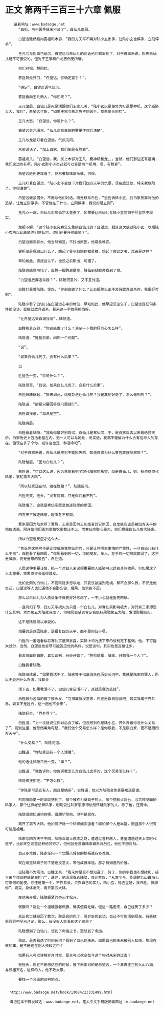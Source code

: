 # 正文 第两千三百三十六章 佩服
        最新网址：www.badaoge.net
          “白祖，再不罢手就来不及了”，白仙儿虚弱。
      
          白望远陡然看向雾祖和木邪，“我四方天平不再对陆小玄出手，让陆小玄也停手，立刻停手”。
      
          王凡与龙祖面色低沉，白望远与白仙儿的对话他们都听到了，对于白家来说，损失白仙儿是不可接受的，但对于王家和白龙族倒无所谓。
      
          他们对视，想阻拦。
      
          雾祖首先开口，“白望远，你确定罢手？”。
      
          “确定”，白望远语气低沉。
      
          雾祖看向王凡两人，“你们呢？”。
      
          王凡皱眉，白仙儿是死是活跟他们王家无关，“陆小玄以星使修为打退夏神机，这个威胁太大，我们”，白望远打断，“如果王家与白龙族不想罢手，我白家会阻拦”。
      
          王凡大怒，“白望远，你说什么？”。
      
          白望远目光凛然，“仙儿对我白家的重要性你们清楚”。
      
          王凡与龙祖盯着白望远，气氛沉闷。
      
          木邪说话了，“加上白家，我们倒是有胜算”。
      
          雾祖点头，“白望远，我，加上木邪对王凡，夏神机和龙二，当然，他们那边还有祖境，我们这边也有啊，陆小玄那小子自己就可以算是两个祖境，嗯，有胜算”。
      
          白望远脸色更难看了，竟然要帮陆家余孽，可恨。
      
          王凡盯着白望远，“陆小玄不会放下对我们四方天平的仇恨，现在放过他，将来就危险了，你很清楚”。
      
          白望远皱紧眉头，不再与他们对话，而是联系白胜，“去告诉陆小玄，我白家放弃对他的追杀，让他立刻停手，不管他在干什么，立刻停手，我说的是立刻”。
      
          王凡心一沉，白仙儿对寒仙宗太重要了，如果要让白仙儿与陆小玄同归于尽显然不现实。
      
          龙祖不解，“这个陆小玄究竟怎么重创白仙儿的？白望远，就算这次放过陆小玄，以后陆小玄再以此威胁你们寒仙宗，你们还要任他威胁？”。
      
          白望远面沉如水，他当然知道，不找出原因，他寝食难安。
      
          雾祖倒是琢磨出什么了，想起了星空战院的摘星楼，想起了命运之书，难道是这样？
      
          早知如此，直接这么干，也没之前那出，可惜了。
      
          陆隐也感觉可惜了，白胜一脚跨越星空，降临到狱蛟旁找到了他。
      
          “白望远放弃追杀我？”，陆隐既意外，又不意外道。
      
          白胜打量着陆隐，惊叹，“你到底做了什么？让白祖那么迫不及待放弃追杀你，我很好奇啊”。
      
          陆隐小看了白仙儿在白望远心中的地位，早知如此，他早应该这么干，白望远连任何条件都没谈，直接就放弃追杀，看来这一手效果相当好。
      
          “让白望远亲自跟我谈”，陆隐道。
      
          白胜抱着双臂，“你到底做了什么？满足一下我的好奇心怎么样”。
      
          陆隐道，“胜祖前辈，问你一个问题”。
      
          “说”。
      
          “如果白仙儿死了，会有什么后果？”。
      
          白
      
          胜脸色一变，“你说什么？”。
      
          陆隐昂首，“我说，如果白仙儿死了，会有什么后果”。
      
          白胜眼睛眯起，“原来如此，你有办法让仙儿死？我是真的好奇了，怎么做到的？”。
      
          陆隐道，“前辈只要回答我问题就行”。
      
          白胜直接道，“血洗星空”。
      
          陆隐挑眉。
      
          白胜看着陆隐，“我劝你最好别尝试，白仙儿是寒仙宗，不，是白家自古以来最绝顶天骄，白家历史上包括老祖在内，无一人可以与她比，说实话，我都不理解为什么会有这种人的存在，但现在多了个你，或许这也是一种宿命吧”。
      
          “对于白家来说，白仙儿是绝对不能损失的，知道白家为什么答应放逐陆家吗？”。
      
          陆隐皱眉，“因为白仙儿？”。
      
          白胜道，“可以这么说，因为白家看到了取代陆家的希望，就是白仙儿，她，有资格取代陆家，掌舵第五大陆”。
      
          “所以陆家还在时，她在隐藏？”，陆隐反问。
      
          白胜失笑，摇头，“没有隐藏，只是你们看不到”。
      
          陆隐懂了，这就是寒仙宗愿意放逐陆家的原因。
      
          四方天平放逐陆家，理由各不相同。
      
          夏家是因为陆家帮了夏殇，王家是因为王祀或者其它原因，白龙族应该是被四方天平的地位诱惑，刚开始他们连刘家和农家都比不上，而寒仙宗野心最大，他们想靠白仙儿取代陆家。
      
          所以白望远反应才这么大。
      
          “告诉你这些可不是让你威胁我寒仙宗的，只是让你明白事情的严重性，一旦白仙儿有什么不测”，白胜看了看四周，“你所看到的一切，你的朋友，亲人，在乎的一切可就都没了，这不是威胁，而是善意的警告”，白胜道。
      
          人质这种事要谨慎，抓一个对敌人来说很重要的人威胁可以达到某些效果，但如果这个人太重要，效果或许会适得其反。
      
          比如此刻的白仙儿，不管陆隐多想杀她，只要没被逼到绝境，都不会那么做，不仅是他自己，白望远等人也知道他不会那么做，后果，他承担不起。
      
          那么以白仙儿为人质谈条件就要好好考虑了，一不小心就是鱼死网破。
      
          一旦同归于尽，四方天平损失的只是一个白仙儿，对寒仙宗影响极大，对其余三家却没什么影响，然而第五大陆就麻烦了，他相信白望远肯定会疯狂屠戮第五大陆，发泄那股怒火。
      
          这不是陆隐可以承受的。
      
          他要的是救回陆家，是报复四方天平，而不是同归于尽。
      
          白胜的一番话看似将寒仙宗底牌暴露，实际上却为接下来的谈判定下基调，他，不可能太过分，当然，白望远也会尽可能答应他的条件，说是谈判，其实也是互相让步。
      
          看着前面的白胜，其实谈判，已经开始了，“胜祖前辈，陆家，只剩我一个人了”。
      
          白胜看着陆隐。
      
          陆隐继续道，“如果我活不了，陆家等于彻底消失在历史长河中，我就是陆家的罪人，所以无论用什么办法，我都会
      
          活下去，如果我活不了，白仙儿肯定活不了，这就是我的底线”。
      
          白胜颇为苦恼的摸了摸头发，“互相威胁没意思，你还是跟白祖谈吧，其实我属于界外界，如果不是姓白，这一趟也不会来”。
      
          陆隐好奇，“界外界？”。
      
          白胜道，“上一次就说过你以后会了解，但没想到你是陆小玄，界外界跟你没什么关系了”，说到这里，他忽然嘴角弯起，“我们做个交易怎么样？是你跟我，不是跟白家，更不是跟四方天平”。
      
          “什么交易？”，陆隐问道。
      
          白胜道，“你陆家还有一个人活着”。
      
          他的话让陆隐目光一变，“谁？”。
      
          白胜道，“我告诉你，你告诉我怎么对白仙儿出手的，这个交易怎么样？”。
      
          陆隐直接拒绝，“不怎么样”。
      
          “你陆家可是还有人，而且是嫡系”，白胜道，他以为陆隐会急着要知道是谁。
      
          然而陆隐第一时间就猜到了，那个被称为陆疯子的人，那个拥有点将台，与古神见面的陆家人，那个让禅老忌惮陆家，明明受过陆家恩惠却依然怀疑陆家的人，除了他，还有谁。
      
          陆隐很想知道他在哪，很想铲除他，但不是现在。
      
          离开了第五大陆，他如何铲除一个陆家嫡系强者？哪怕那个人是半祖，而且那个人很有可能是祖境。
      
          陆家与四方天平不同，陆隐自踏上修炼之路，遭遇过各种敌人，甚至遭遇过天上宗时代道子，比如天空珈蓝这种绝顶奇才，但他就是没跟陆家嫡系对战过，他也不想对战。
      
          自己多难缠，陆家任何一个觉醒点将台的嫡系就有多难缠。
      
          现在知道陆疯子的下落也没意义，等他成就半祖，那才有知道的价值。
      
          见陆隐不为所动，白胜无奈，“看来你是真不想知道了，算了，你的事我也不想掺和，接下来与你谈的就是白祖了”，说完，他深深看着陆隐，目光赞叹，“从古至今，能逼的九山白海无可奈何的星使，你还是第一个，不靠背景，只靠自己的实力，陆小玄，抛去立场，我白胜，佩服你”，说完，身体消失，离开第五大陆。
      
          在他离开后，陆隐握紧的拳头才松开。
      
          佩服吗？能让一个祖境强者佩服，确实值得炫耀，但这一路走来，自己经历了多少？
      
          真正死亡就经历了数次，那是真的死了，若非生死玄功，自己不可能活到现在，有些结果冥冥中早已注定，那么，有没有人能看到这个结果？
      
          陆隐想到了白仙儿，想到了命运之书，更想到了命运。
      
          命运，是否看透了时间长河？看到了自己的未来，如果自己的未来被别人知晓，那现在做的事，是不是也在别人预料之中？
      
          如果有人可以穿梭岁月时空，是否可以改变如今这个相对未来的过去？
      
          摇摇头，现在不是想这些的时候，接下来面对的是白望远，一个真真正正的九山八海，与辰祖齐名，这样的人，他不敢大意。
      
          要找一个合适的谈判地点。
      
      
      http://www.badaoge.net/book/13084/23331499.html
      
      请记住本书首发域名：www.badaoge.net。笔尖中文手机版阅读网址：m.badaoge.net